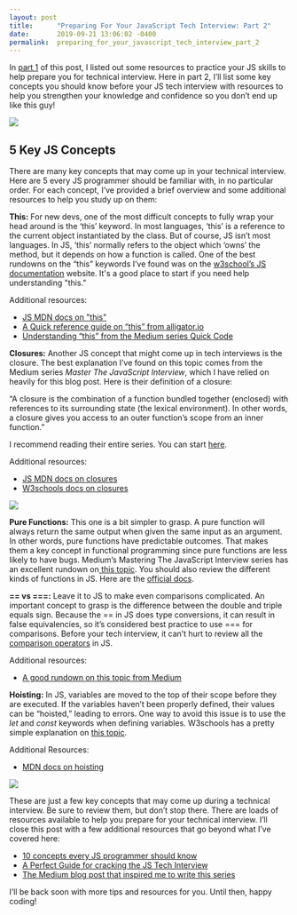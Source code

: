 ```yaml
---
layout: post
title:      "Preparing For Your JavaScript Tech Interview: Part 2"
date:       2019-09-21 13:06:02 -0400
permalink:  preparing_for_your_javascript_tech_interview_part_2
---
```



In [part 1](http://crackingthecode.net/preparing_for_your_javascript_tech_interview) of this post, I listed out some resources to practice your JS skills to help prepare you for technical interview.  Here in part 2, I’ll list some key concepts you should know before your JS tech interview with resources to help you strengthen your knowledge and confidence so you don’t end up like this guy!

![](https://pics.me.me/thumb_programming-pro-tip-code-javascript-underwater-so-nobody-could-see-62401907.png)

## 5 Key JS Concepts

There are many key concepts that may come up in your technical interview.  Here are 5 every JS programmer should be familiar with, in no particular order.  For each concept, I’ve provided a brief overview and some additional resources to help you study up on them:

**This:** For new devs, one of the most difficult concepts to fully wrap your head around is the ‘this’ keyword. In most languages, ‘this’ is a reference to the current object instantiated by the class.  But of course, JS isn’t most languages.  In JS, ‘this’ normally refers to the object which ‘owns’ the method, but it depends on how a function is called.  One of the best rundowns on the “this” keywords I’ve found was on the [w3school’s JS documentation](https://www.w3schools.com/js/js_this.asp) website.  It's a good place to start if you need help understanding "this."

Additional resources:
* [JS MDN docs on "this"](https://developer.mozilla.org/en-US/docs/Web/JavaScript/Reference/Operators/this)
* [A Quick reference guide on “this” from alligator.io](https://alligator.io/js/this-keyword/)
* [Understanding “this” from the Medium series Quick Code](https://medium.com/quick-code/understanding-the-this-keyword-in-javascript-cb76d4c7c5e8)

**Closures:** Another JS concept that might come up in tech interviews is the closure.  The best explanation I’ve found on this topic comes from the Medium series *Master The JavaScript Interview*, which I have relied on heavily for this blog post.  Here is their definition of a closure:

“A closure is the combination of a function bundled together (enclosed) with references to its surrounding state (the lexical environment). In other words, a closure gives you access to an outer function’s scope from an inner function.”

I recommend reading their entire series.  You can start [here](https://medium.com/javascript-scene/master-the-javascript-interview-what-is-a-closure-b2f0d2152b36).

Additional resources:
* [JS MDN docs on closures](https://developer.mozilla.org/en-US/docs/Web/JavaScript/Closures)
* [W3schools docs on closures](https://www.w3schools.com/js/js_function_closures.asp)

![](https://i.imgflip.com/h0dj1.jpg)

**Pure Functions:** This one is a bit simpler to grasp.  A pure function will always return the same output when given the same input as an argument.  In other words, pure functions have predictable outcomes.  That makes them a key concept in functional programming since pure functions are less likely to have bugs.  Medium’s Mastering The JavaScript Interview series has an excellent rundown on[ this topic](https://medium.com/javascript-scene/master-the-javascript-interview-what-is-a-pure-function-d1c076bec976).  You should also review the different kinds of functions in JS.  Here are the [official docs](https://developer.mozilla.org/en-US/docs/Web/JavaScript/Guide/Functions).  

**== vs ===:** Leave it to JS to make even comparisons complicated.  An important concept to grasp is the difference between the double and triple equals sign.  Because the == in JS does type conversions, it can result in false equivalencies, so it’s considered best practice to use === for comparisons.  Before your tech interview, it can’t hurt to review all the [comparison operators](https://developer.mozilla.org/en-US/docs/Web/JavaScript/Reference/Operators/Comparison_Operators) in JS.

Additional resources:
* [A good rundown on this topic from Medium](https://codeburst.io/javascript-double-equals-vs-triple-equals-61d4ce5a121a)

**Hoisting:** In JS, variables are moved to the top of their scope before they are executed.  If the variables haven’t been properly defined, their values can be “hoisted,” leading to errors.  One way to avoid this issue is to use the *let* and *const* keywords when defining variables.  W3schools has a pretty simple explanation on [this topic](https://www.w3schools.com/js/js_hoisting.asp).

Additional Resources:
* [MDN docs on hoisting](https://developer.mozilla.org/en-US/docs/Glossary/Hoisting)

![](https://karolgalanciak.com/images/js_results_not_so_wut.jpg/)

These are just a few key concepts that may come up during a technical interview.  Be sure to review them, but don’t stop there.  There are loads of resources available to help you prepare for your technical interview.  I’ll close this post with a few additional resources that go beyond what I’ve covered here:

* [10 concepts every JS programmer should know](https://www.infoworld.com/article/3196070/10-javascript-concepts-every-nodejs-developer-must-master.html)
* [A Perfect Guide for cracking the JS Tech Interview](https://medium.com/dev-bits/a-perfect-guide-for-cracking-a-javascript-interview-a-developers-perspective-23a5c0fa4d0d)
* [The Medium blog post that inspired me to write this series](https://medium.com/@marcellamaki/my-javascript-tech-interview-prep-notes-part-1-concepts-d78637058599)

I’ll be back soon with more tips and resources for you.  Until then, happy coding!

